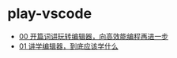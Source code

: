 # play-vscode

* [00 开篇词讲玩转编辑器，向高效能编程再进一步](https://shunz.github.io/play-vscode/HTML/00%20开篇词讲玩转编辑器，向高效能编程再进一步.html)
* [01 讲学编辑器，到底应该学什么](./HTML/01%20讲学编辑器，到底应该学什么.html)